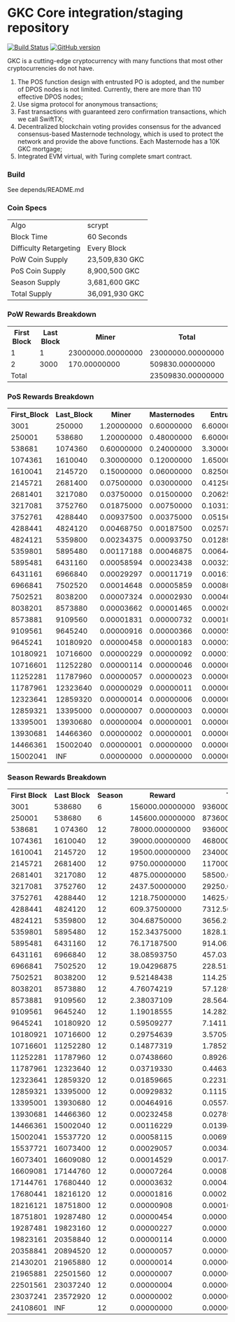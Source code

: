 GKC Core integration/staging repository
=====================================

[![Build Status](https://travis-ci.org/GKC-Project/GKC.svg?branch=master)](https://travis-ci.org/GKC-Project/GKC) [![GitHub version](https://badge.fury.io/gh/GKC-Project%2FGKC.svg)](https://badge.fury.io/gh/GKC-Project%2FGKC)

GKC is a cutting-edge cryptocurrency with many functions that most other cryptocurrencies do not have.

1. The POS function design with entrusted PO is adopted, and the number of DPOS nodes is not limited. Currently, there are more than 110 effective DPOS nodes;
2. Use sigma protocol for anonymous transactions;
3. Fast transactions with guaranteed zero confirmation transactions, which we call SwiftTX;
4. Decentralized blockchain voting provides consensus for the advanced consensus-based Masternode technology, which is used to protect the network and provide the above functions. Each Masternode has a 10K GKC mortgage;
5. Integrated EVM virtual, with Turing complete smart contract.

### Build
See depends/README.md


### Coin Specs
<table>
<tr><td>Algo</td><td>scrypt</td></tr>
<tr><td>Block Time</td><td>60 Seconds</td></tr>
<tr><td>Difficulty Retargeting</td><td>Every Block</td></tr>
<tr><td>PoW Coin Supply</td><td>23,509,830 GKC</td></tr>
<tr><td>PoS Coin Supply</td><td>8,900,500 GKC</td></tr>
<tr><td>Season Supply</td><td>3,681,600 GKC</td></tr>
<tr><td>Total Supply</td><td>36,091,930 GKC</td></tr>
</table>




### PoW Rewards Breakdown

<table>
<th>First Block</th>		<th>Last Block</th> 	<th>Miner            </th> 	<th>Total            </th>
<tr> <td>          1</td> 	<td>         1</td> 	<td>23000000.00000000</td> 	<td>23000000.00000000</td> </tr>
<tr> <td>          2</td> 	<td>      3000</td> 	<td>     170.00000000</td> 	<td>  509830.00000000</td> </tr>
<tr> <td>      Total</td> 	<td>          </td> 	<td>                 </td> 	<td>23509830.00000000</td> </tr>
</table>


### PoS Rewards Breakdown


<table>
<th>First_Block</th> 	<th>Last_Block</th> <th>Miner</th> 		<th>Masternodes</th>	<th>Entrust</th>		<th>Fund</th>			<th>Total</th> 				<th>Acc</th> 
<tr><td>    3001</td>	<td>250000	</td>	<td>1.20000000</td>	<td>0.60000000</td>		<td>6.60000000</td>		<td>0.00000000</td> 	<td>2074800.00000000</td> 	<td>2074800.00000000</td> 
<tr><td>  250001</td>	<td>538680	</td>	<td>1.20000000</td>	<td>0.48000000</td>		<td>6.60000000</td>		<td>0.35000000</td> 	<td>2390270.40000000</td> 	<td>4465070.40000000</td> 
<tr><td>  538681</td>	<td>1074360	</td>	<td>0.60000000</td>	<td>0.24000000</td>		<td>3.30000000</td>		<td>0.17500000</td> 	<td>2217715.20000000</td> 	<td>6682785.60000000</td> 
<tr><td> 1074361</td>	<td>1610040	</td>	<td>0.30000000</td>	<td>0.12000000</td>		<td>1.65000000</td>		<td>0.08750000</td> 	<td>1108857.60000000</td> 	<td>7791643.20000000</td> 
<tr><td> 1610041</td>	<td>2145720	</td>	<td>0.15000000</td>	<td>0.06000000</td>		<td>0.82500000</td>		<td>0.04375000</td> 	<td> 554428.80000000</td> 	<td>8346072.00000000</td> 
<tr><td> 2145721</td>	<td>2681400	</td>	<td>0.07500000</td>	<td>0.03000000</td>		<td>0.41250000</td>		<td>0.02187500</td> 	<td> 277214.40000000</td> 	<td>8623286.40000000</td> 
<tr><td> 2681401</td>	<td>3217080	</td> 	<td>0.03750000</td>	<td>0.01500000</td>		<td>0.20625000</td>		<td>0.01093750</td>		<td> 138607.20000000</td> 	<td>8761893.60000000</td> 
<tr><td> 3217081</td>	<td>3752760	</td> 	<td>0.01875000</td>	<td>0.00750000</td>		<td>0.10312500</td>		<td>0.00546875</td> 	<td>  69303.60000000</td> 	<td>8831197.20000000</td> 
<tr><td> 3752761</td>	<td>4288440	</td> 	<td>0.00937500</td>	<td>0.00375000</td>		<td>0.05156250</td>		<td>0.00273438</td> 	<td>  34651.80000000</td> 	<td>8865849.00000000</td> 
<tr><td> 4288441</td>	<td>4824120	</td> 	<td>0.00468750</td>	<td>0.00187500</td>		<td>0.02578125</td>		<td>0.00136719</td> 	<td>  17325.90000000</td> 	<td>8883174.90000000</td> 
<tr><td> 4824121</td>	<td>5359800	</td> 	<td>0.00234375</td>	<td>0.00093750</td>		<td>0.01289063</td>		<td>0.00068359</td> 	<td>   8662.95000000</td> 	<td>8891837.85000000</td> 
<tr><td> 5359801</td>	<td>5895480	</td> 	<td>0.00117188</td>	<td>0.00046875</td>		<td>0.00644531</td>		<td>0.00034180</td> 	<td>   4331.47500000</td> 	<td>8896169.32500000</td> 
<tr><td> 5895481</td>	<td>6431160	</td>	<td>0.00058594</td>	<td>0.00023438</td>		<td>0.00322266</td>		<td>0.00017090</td> 	<td>   2165.73750000</td> 	<td>8898335.06250000</td> 
<tr><td> 6431161</td>	<td>6966840	</td>	<td>0.00029297</td>	<td>0.00011719</td>		<td>0.00161133</td>		<td>0.00008545</td> 	<td>   1082.86875000</td> 	<td>8899417.93125000</td> 
<tr><td> 6966841</td>	<td>7502520	</td>	<td>0.00014648</td>	<td>0.00005859</td>		<td>0.00080566</td>		<td>0.00004272</td> 	<td>    541.43437500</td> 	<td>8899959.36562500</td> 
<tr><td> 7502521</td>	<td>8038200	</td>	<td>0.00007324</td>	<td>0.00002930</td>		<td>0.00040283</td>		<td>0.00002136</td> 	<td>    270.71718750</td> 	<td>8900230.08281250</td> 
<tr><td> 8038201</td>	<td>8573880	</td>	<td>0.00003662</td>	<td>0.00001465</td>		<td>0.00020142</td>		<td>0.00001068</td> 	<td>    135.35859375</td> 	<td>8900365.44140625</td> 
<tr><td> 8573881</td>	<td>9109560	</td>	<td>0.00001831</td>	<td>0.00000732</td>		<td>0.00010071</td>		<td>0.00000534</td> 	<td>     67.67929688</td>	<td>8900433.12070312</td> 
<tr><td> 9109561</td>	<td>9645240	</td>	<td>0.00000916</td>	<td>0.00000366</td>		<td>0.00005035</td>		<td>0.00000267</td> 	<td>     33.83964844</td> 	<td>8900466.96035156</td> 
<tr><td> 9645241</td>	<td>10180920</td>	<td>0.00000458</td>	<td>0.00000183</td>		<td>0.00002518</td>		<td>0.00000134</td> 	<td>     16.91982422</td>	<td>8900483.88017578</td> 
<tr><td>10180921</td>	<td>10716600</td>	<td>0.00000229</td>	<td>0.00000092</td>		<td>0.00001259</td>		<td>0.00000067</td> 	<td>      8.45991211</td>	<td>8900492.34008789</td> 
<tr><td>10716601</td>	<td>11252280</td>	<td>0.00000114</td>	<td>0.00000046</td>		<td>0.00000629</td>		<td>0.00000033</td> 	<td>      4.22995605</td> 	<td>8900496.57004394</td> 
<tr><td>11252281</td>	<td>11787960</td>	<td>0.00000057</td>	<td>0.00000023</td>		<td>0.00000315</td>		<td>0.00000017</td> 	<td>      2.11497803</td> 	<td>8900498.68502197</td> 
<tr><td>11787961</td>	<td>12323640</td>	<td>0.00000029</td>	<td>0.00000011</td>		<td>0.00000157</td>		<td>0.00000008</td> 	<td>      1.05748901</td> 	<td>8900499.74251098</td> 
<tr><td>12323641</td>	<td>12859320</td>	<td>0.00000014</td>	<td>0.00000006</td>		<td>0.00000079</td>		<td>0.00000004</td> 	<td>      0.52874451</td> 	<td>8900500.27125549</td> 
<tr><td>12859321</td>	<td>13395000</td>	<td>0.00000007</td>	<td>0.00000003</td>		<td>0.00000039</td>		<td>0.00000002</td> 	<td>      0.26437225</td> 	<td>8900500.53562775</td> 
<tr><td>13395001</td>	<td>13930680</td>	<td>0.00000004</td>	<td>0.00000001</td>		<td>0.00000020</td>		<td>0.00000001</td> 	<td>      0.13218613</td> 	<td>8900500.66781387</td> 
<tr><td>13930681</td>	<td>14466360</td>	<td>0.00000002</td>	<td>0.00000001</td>		<td>0.00000010</td>		<td>0.00000001</td> 	<td>      0.06609306</td> 	<td>8900500.73390693</td> 
<tr><td>14466361</td>	<td>15002040</td>	<td>0.00000001</td>	<td>0.00000000</td>		<td>0.00000005</td>		<td>0.00000000</td> 	<td>      0.03304653</td> 	<td>8900500.76695347</td> 
<tr><td> 15002041</td>	<td>INF		</td>	<td>0.00000000</td>	<td>0.00000000</td>		<td>0.00000002</td>		<td>0.00000000</td> 	<td>      0.00000000</td> 	<td>8900500.76695347</td> 
</table>

### Season Rewards Breakdown

<table>
<th>First Block</th>	<th>Last Block</th>		<th>Season</th>		<th>Reward</th>				<th>Total</th>				<th>Acc</th>
<tr><td>    3001</td> 	<td>  538680</td> 		<td> 6</td> 		<td>156000.00000000</td> 	<td>936000.00000000</td> 	<td> 936000.00000000</td> 
<tr><td>  250001</td> 	<td>  538680</td> 		<td> 6</td> 		<td>145600.00000000</td> 	<td>873600.00000000</td> 	<td>1809600.00000000</td> 
<tr><td>  538681</td> 	<td>1 074360</td> 		<td>12</td> 		<td> 78000.00000000</td> 	<td>936000.00000000</td> 	<td>2745600.00000000</td> 
<tr><td> 1074361</td> 	<td> 1610040</td> 		<td>12</td> 		<td> 39000.00000000</td> 	<td>468000.00000000</td> 	<td>3213600.00000000</td> 
<tr><td> 1610041</td> 	<td> 2145720</td> 		<td>12</td> 		<td> 19500.00000000</td> 	<td>234000.00000000</td> 	<td>3447600.00000000</td> 
<tr><td> 2145721</td> 	<td> 2681400</td> 		<td>12</td> 		<td>  9750.00000000</td> 	<td>117000.00000000</td> 	<td>3564600.00000000</td> 
<tr><td> 2681401</td> 	<td> 3217080</td> 		<td>12</td> 		<td>  4875.00000000</td> 	<td> 58500.00000000</td> 	<td>3623100.00000000</td> 
<tr><td> 3217081</td> 	<td> 3752760</td> 		<td>12</td> 		<td>  2437.50000000</td> 	<td> 29250.00000000</td> 	<td>3652350.00000000</td> 
<tr><td> 3752761</td> 	<td> 4288440</td> 		<td>12</td> 		<td>  1218.75000000</td> 	<td> 14625.00000000</td> 	<td>3666975.00000000</td> 
<tr><td> 4288441</td> 	<td> 4824120</td> 		<td>12</td> 		<td>   609.37500000</td> 	<td>  7312.50000000</td> 	<td>3674287.50000000</td> 
<tr><td> 4824121</td> 	<td> 5359800</td> 		<td>12</td> 		<td>   304.68750000</td> 	<td>  3656.25000000</td> 	<td>3677943.75000000</td> 
<tr><td> 5359801</td> 	<td> 5895480</td> 		<td>12</td> 		<td>   152.34375000</td> 	<td>  1828.12500000</td> 	<td>3679771.87500000</td> 
<tr><td> 5895481</td> 	<td> 6431160</td> 		<td>12</td> 		<td>    76.17187500</td> 	<td>   914.06250000</td> 	<td>3680685.93750000</td> 
<tr><td> 6431161</td> 	<td> 6966840</td> 		<td>12</td> 		<td>    38.08593750</td> 	<td>   457.03125000</td> 	<td>3681142.96875000</td> 
<tr><td> 6966841</td> 	<td> 7502520</td> 		<td>12</td> 		<td>    19.04296875</td> 	<td>   228.51562500</td> 	<td>3681371.48437500</td> 
<tr><td> 7502521</td> 	<td> 8038200</td> 		<td>12</td> 		<td>     9.52148438</td> 	<td>   114.25781250</td> 	<td>3681485.74218750</td> 
<tr><td> 8038201</td> 	<td> 8573880</td> 		<td>12</td> 		<td>     4.76074219</td> 	<td>    57.12890625</td> 	<td>3681542.87109375</td> 
<tr><td> 8573881</td> 	<td> 9109560</td> 		<td>12</td> 		<td>     2.38037109</td> 	<td>    28.56445313</td> 	<td>3681571.43554687</td> 
<tr><td> 9109561</td> 	<td> 9645240</td> 		<td>12</td> 		<td>     1.19018555</td> 	<td>    14.28222656</td> 	<td>3681585.71777344</td> 
<tr><td> 9645241</td> 	<td>10180920</td> 		<td>12</td> 		<td>     0.59509277</td> 	<td>     7.14111328</td> 	<td>3681592.85888672</td> 
<tr><td>10180921</td> 	<td>10716600</td> 		<td>12</td> 		<td>     0.29754639</td> 	<td>     3.57055664</td> 	<td>3681596.42944336</td> 
<tr><td>10716601</td> 	<td>11252280</td> 		<td>12</td> 		<td>     0.14877319</td> 	<td>     1.78527832</td> 	<td>3681598.21472168</td> 
<tr><td>11252281</td> 	<td>11787960</td> 		<td>12</td> 		<td>     0.07438660</td> 	<td>     0.89263916</td> 	<td>3681599.10736084</td> 
<tr><td>11787961</td> 	<td>12323640</td> 		<td>12</td> 		<td>     0.03719330</td> 	<td>     0.44631958</td> 	<td>3681599.55368042</td> 
<tr><td>12323641</td> 	<td>12859320</td> 		<td>12</td> 		<td>     0.01859665</td> 	<td>     0.22315979</td> 	<td>3681599.77684021</td> 
<tr><td>12859321</td> 	<td>13395000</td> 		<td>12</td> 		<td>     0.00929832</td> 	<td>     0.11157990</td> 	<td>3681599.88842010</td> 
<tr><td>13395001</td> 	<td>13930680</td> 		<td>12</td> 		<td>     0.00464916</td> 	<td>     0.05578995</td> 	<td>3681599.94421005</td> 
<tr><td>13930681</td> 	<td>14466360</td> 		<td>12</td> 		<td>     0.00232458</td> 	<td>     0.02789497</td> 	<td>3681599.97210503</td> 
<tr><td>14466361</td> 	<td>15002040</td> 		<td>12</td> 		<td>     0.00116229</td> 	<td>     0.01394749</td> 	<td>3681599.98605251</td> 
<tr><td>15002041</td> 	<td>15537720</td> 		<td>12</td> 		<td>     0.00058115</td> 	<td>     0.00697374</td> 	<td>3681599.99302626</td> 
<tr><td>15537721</td> 	<td>16073400</td> 		<td>12</td> 		<td>     0.00029057</td> 	<td>     0.00348687</td> 	<td>3681599.99651313</td> 
<tr><td>16073401</td> 	<td>16609080</td> 		<td>12</td> 		<td>     0.00014529</td> 	<td>     0.00174344</td> 	<td>3681599.99825656</td> 
<tr><td>16609081</td> 	<td>17144760</td> 		<td>12</td> 		<td>     0.00007264</td> 	<td>     0.00087172</td> 	<td>3681599.99912828</td> 
<tr><td>17144761</td> 	<td>17680440</td> 		<td>12</td> 		<td>     0.00003632</td> 	<td>     0.00043586</td> 	<td>3681599.99956414</td> 
<tr><td>17680441</td> 	<td>18216120</td> 		<td>12</td> 		<td>     0.00001816</td> 	<td>     0.00021793</td> 	<td>3681599.99978207</td> 
<tr><td>18216121</td> 	<td>18751800</td> 		<td>12</td> 		<td>     0.00000908</td> 	<td>     0.00010896</td> 	<td>3681599.99989104</td> 
<tr><td>18751801</td> 	<td>19287480</td> 		<td>12</td> 		<td>     0.00000454</td> 	<td>     0.00005448</td> 	<td>3681599.99994552</td> 
<tr><td>19287481</td> 	<td>19823160</td> 		<td>12</td> 		<td>     0.00000227</td> 	<td>     0.00002724</td> 	<td>3681599.99997276</td> 
<tr><td>19823161</td> 	<td>20358840</td> 		<td>12</td> 		<td>     0.00000114</td> 	<td>     0.00001362</td> 	<td>3681599.99998638</td> 
<tr><td>20358841</td> 	<td>20894520</td> 		<td>12</td> 		<td>     0.00000057</td> 	<td>     0.00000681</td> 	<td>3681599.99999319</td> 
<tr><td>21430201</td> 	<td>21965880</td> 		<td>12</td> 		<td>     0.00000014</td> 	<td>     0.00000170</td> 	<td>3681599.99999830</td> 
<tr><td>21965881</td> 	<td>22501560</td> 		<td>12</td> 		<td>     0.00000007</td> 	<td>     0.00000085</td> 	<td>3681599.99999915</td> 
<tr><td>22501561</td> 	<td>23037240</td> 		<td>12</td> 		<td>     0.00000004</td> 	<td>     0.00000043</td> 	<td>3681599.99999957</td> 
<tr><td>23037241</td> 	<td>23572920</td> 		<td>12</td> 		<td>     0.00000002</td> 	<td>     0.00000021</td> 	<td>3681599.99999979</td> 
<tr><td>24108601</td> 	<td>     INF</td> 		<td>12</td> 		<td>     0.00000000</td> 	<td>     0.00000000</td> 	<td>3681599.99999989</td> 
</table>
